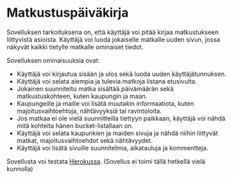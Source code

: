 # Matkustuspäiväkirja

Sovelluksen tarkoituksena on, että käyttäjä voi pitää kirjaa matkustukseen liittyvistä asioista. Käyttäjä voi luoda jokaiselle matkalle uuden sivun, jossa näkyvät kaikki tietylle matkalle ominaiset tiedot.

Sovelluksen ominaisuuksia ovat:

- Käyttäjä voi kirjautua sisään ja ulos sekä luoda uuden käyttäjätunnuksen.
- Käyttäjä voi selata aiempia ja tulevia matkoja listana etusivulta.
- Jokainen suunniteltu matka sisältää päivämäärän sekä matkustuskohteen, kuten kaupungin ja maan.
- Kaupungeille ja maille voi lisätä muutakin informaatiota, kuten majoitusvaihtoehtoja, nähtävyyksiä tai ravintoloita.
- Jos matkaa ei ole vielä suunnitteilla tiettyyn paikkaan, käyttäjä voi nähdä mitä kohteita hänen bucket-listallaan on.
- Käyttäjä voi selata kaupunkien ja maiden sivuja ja nähdä niihin liittyvät matkat, majoitusvaihtoehdot sekä nähtävyydet.
- Käyttäjä voi lisätä sivuille suunnitelmia, aikatauluja ja kommentteja.

Sovellusta voi testata [Herokussa](https://tsoha-travel-diary.herokuapp.com/). (Sovellus ei toimi tällä hetkellä vielä kunnolla)
